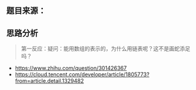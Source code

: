 

## 题目来源：



##  思路分析

> 第一反应：疑问：能用数组的表示的，为什么用链表呢？这不是画蛇添足吗？


- https://www.zhihu.com/question/301426367
- https://cloud.tencent.com/developer/article/1805773?from=article.detail.1329482
